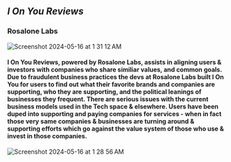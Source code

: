 ## *I On You Reviews*
### **Rosalone Labs**
![Screenshot 2024-05-16 at 1 31 12 AM](https://github.com/christopher-cialone/i-on-you-start/assets/100526808/26bbf9f3-5743-46fd-a9a8-cc43f5c0474e)

#### I On You Reviews, powered by Rosalone Labs, assists in aligning users & investors with companies who share similiar values, and common goals. Due to fraudulent business practices the devs at Rosalone Labs built I On You for users to find out what their favorite brands and companies are supporting, who they are supporting, and the political leanings of businesses they frequent. There are serious issues with the current business models used in the Tech space & elsewhere. Users have been duped into supporting and paying companies for services - when in fact those very same companies & businesses are turning around & supporting efforts which go against the value system of those who use & invest in those companies. 


![Screenshot 2024-05-16 at 1 28 56 AM](https://github.com/christopher-cialone/i-on-you-start/assets/100526808/545d0eab-35b1-48ba-a924-364b4c6b7357)
